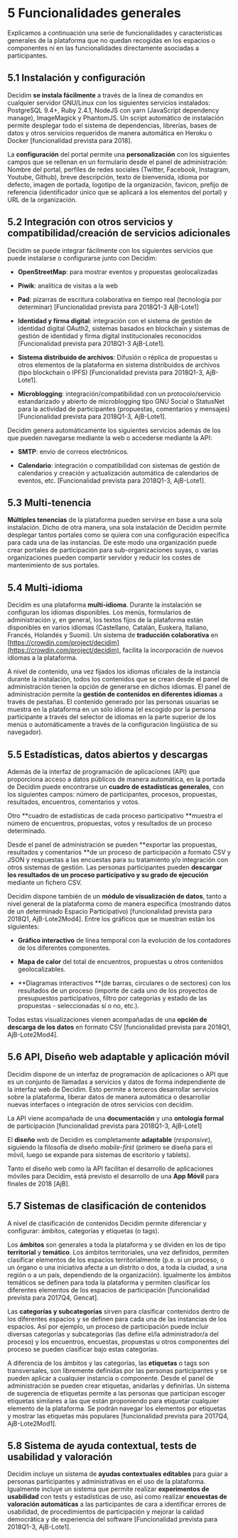 # 5	Funcionalidades generales 

Explicamos a continuación una serie de funcionalidades y características generales de la plataforma que no quedan recogidas en los espacios o componentes ni en las funcionalidades directamente asociadas a participantes.

## 5.1	Instalación y configuración

Decidim **se instala fácilmente** a través de la línea de comandos en cualquier servidor GNU/Linux con los siguientes servicios instalados: PostgreSQL 9.4+, Ruby 2.4.1, NodeJS con yarn (JavaScript dependency manage), ImageMagick y PhantomJS. Un script automático de instalación permite desplegar todo el sistema de dependencias, librerías, bases de datos y otros servicios requeridos de manera automática en Heroku o Docker [funcionalidad prevista para 2018].

La **configuración** del portal permite una **personalización** con los siguientes campos que se rellenan en un formulario desde el panel de administración: Nombre del portal, perfiles de redes sociales (Twitter, Facebook, Instagram, Youtube, Github), breve descripción, texto de bienvenida, idioma por defecto, imagen de portada, logotipo de la organización, favicon, prefijo de referencia (identificador único que se aplicará a los elementos del portal) y URL de la organización.

## 5.2	Integración con otros servicios y compatibilidad/creación de servicios adicionales

Decidim se puede integrar fácilmente con los siguientes  servicios que puede instalarse o configurarse junto con Decidim:

* **OpenStreetMap**: para mostrar eventos y propuestas geolocalizadas

* **Piwik**: analítica de visitas a la web

* **Pad**: pizarras de escritura colaborativa en tiempo real (tecnología por determinar) [Funcionalidad prevista para 2018Q1-3 AjB-Lote1]

* **Identidad y firma digital**: integración con el sistema de gestión de identidad digital OAuth2, sistemas basados en blockchain y sistemas de gestión de identidad y firma digital institucionales reconocidos [Funcionalidad prevista para 2018Q1-3 AjB-Lote1].

* **Sistema distribuido de archivos**: Difusión o réplica de propuestas u otros elementos de la plataforma en sistema distribuidos de archivos (tipo blockchain o IPFS) [Funcionalidad prevista para 2018Q1-3, AjB-Lote1].

* **Microblogging**: integración/compatibilidad con un protocolo/servicio estandarizado y abierto de microblogging tipo GNU Social o StatusNet para la actividad de participantes (propuestas, comentarios y mensajes) [Funcionalidad prevista para 2018Q1-3, AjB-Lote1].

Decidim genera automáticamente los siguientes servicios además de los que pueden navegarse mediante la web o accederse mediante la API: 

* **SMTP**: envío de correos electrónicos.

* **Calendario**: integración o compatibilidad con sistemas de gestión de calendarios y creación y actualización automática de calendarios de eventos, etc.  [Funcionalidad prevista para 2018Q1-3, AjB-Lote1].

## 5.3	Multi-tenencia 

**Múltiples tenencias** de la plataforma pueden servirse en base a una sola instalación. Dicho de otra manera, una sola instalación de Decidim permite desplegar tantos portales como se quiera con una configuración específica para cada una de las instancias. De este modo una organización puede crear portales de participación para sub-organizaciones suyas, o varias organizaciones pueden compartir servidor y reducir los costes de mantenimiento de sus portales.

## 5.4	Multi-idioma

Decidim es una plataforma **multi-idioma**. Durante la instalación se configuran los idiomas disponibles. Los menús, formularios de administración y, en general, los textos fijos de la plataforma están disponibles en varios idiomas (Castellano, Catalán, Euskera, Italiano, Francés, Holandés y Suomi). Un sistema de **traducción colaborativa** en [https://crowdin.com/project/decidim](https://crowdin.com/project/decidim), facilita la incorporación de nuevos idiomas a la plataforma. 

A nivel de contenido, una vez fijados los idiomas oficiales de la instancia durante la instalación, todos los contenidos que se crean desde el panel de administración tienen la opción de generarse en dichos idiomas. El panel de administración permite la **gestión de contenidos en diferentes idiomas** a través de pestañas. El contenido generado por las personas usuarias se muestra en la plataforma en un sólo idioma (el escogido por la persona participante a través del selector de idiomas en la parte superior de los menús o automáticamente a través de la configuración lingüística de su navegador).

## 5.5	Estadísticas, datos abiertos y descargas

Además de la  interfaz de programación de aplicaciones (API) que proporciona acceso a datos públicos de manera  automática, en la portada de Decidim puede encontrarse un **cuadro de estadísticas generales**, con los siguientes campos: número de participantes, procesos, propuestas, resultados, encuentros, comentarios y votos.

Otro **cuadro de estadísticas de cada proceso participativo **muestra el número de encuentros, propuestas, votos y resultados de un proceso determinado.

Desde el panel de administración se pueden **exportar las propuestas, resultados y comentarios **de un proceso de participación a formato CSV y JSON y respuestas a las encuestas para su tratamiento y/o integración con otros sistemas de gestión. Las personas participantes pueden **descargar los resultados de un proceso participativo y su grado de ejecución** mediante un fichero CSV.

Decidim dispone también de un **módulo de visualización de datos**, tanto a nivel general de la plataforma como de manera específica (mostrando datos de un determinado Espacio Participativo) [funcionalidad prevista para 2018Q1, AjB-Lote2Mod4]. Entre los gráficos que se muestran están los siguientes:

* **Gráfico interactivo** de línea temporal con la evolución de los contadores de los diferentes componentes.

* **Mapa de calor** del total de encuentros, propuestas u otros contenidos geolocalizables.

* **Diagramas interactivos **(de barras, circulares o de sectores) con los resultados de un proceso (importe de cada uno de los proyectos de presupuestos participativos, filtro por categorías y estado de las propuestas - seleccionadas sí o no, etc.).

Todas estas visualizaciones vienen acompañadas de una **opción de descarga de los datos** en formato CSV [funcionalidad prevista para 2018Q1, AjB-Lote2Mod4]. 

## 5.6	API, Diseño web adaptable y aplicación móvil

Decidim dispone de un interfaz de programación de aplicaciones o API que es un conjunto de llamadas a servicios y datos de forma independiente de la interfaz web de Decidim. Esto permite a terceros desarrollar servicios sobre la plataforma, liberar datos de manera automática o desarrollar nuevas interfaces o integración de otros servicios con decidim.

La API viene acompañada de una **documentación** y una **ontología formal** de participación [funcionalidad prevista para 2018Q1-3, AjB-Lote1]

El **diseño** web de Decidim es completamente **adaptable** (*responsive*), siguiendo la filosofía de diseño *mobile-first* (primero se diseña para el móvil, luego se expande para sistemas de escritorio y tablets).

Tanto el diseño web como la API facilitan el desarrollo de aplicaciones móviles para Decidim, está previsto el desarrollo de una **App Móvil** para finales de 2018 [AjB].

## 5.7	Sistemas de clasificación de contenidos

A nivel de clasificación de contenidos Decidim permite diferenciar y configurar: ámbitos, categorías y etiquetas (o tags).

Los **ámbitos** son generales a toda la plataforma y se dividen en los de tipo **territorial** y **temático**. Los ámbitos territoriales, una vez definidos, permiten clasificar elementos de los espacios territorialmente (p.e. si un proceso, o un órgano o una iniciativa afecta a un distrito o dos, a toda la ciudad, a una región o a un país, dependiendo de la organización). Igualmente los ámbitos temáticos se definen para toda la plataforma y permiten clasificar los diferentes elementos de los espacios de participación [funcionalidad prevista para 2017Q4, Gencat].

Las **categorías y subcategorías** sirven para clasificar contenidos dentro de los diferentes espacios y se definen para cada una de las instancias de los espacios. Así por ejemplo, un proceso de participación puede incluir diversas categorías y subcategorías (las define el/la administrador/a del proceso) y los encuentros, encuestas, propuestas u otros componentes del proceso se pueden clasificar bajo estas categorías.

A diferencia de los ámbitos y las categorías, las **etiquetas** o tags son transversales, son libremente definidas por las personas participantes y se pueden aplicar a cualquier instancia o componente. Desde el panel de administración se pueden crear etiquetas, anidarlas y definirlas. Un sistema de sugerencia de etiquetas permite a las personas que participan escoger etiquetas similares a las que están proponiendo para etiquetar cualquier elemento de la plataforma. Se podrán navegar los elementos por etiquetas y mostrar las etiquetas más populares [funcionalidad prevista para 2017Q4, AjB-Lote2Mod1].

## 5.8	Sistema de ayuda contextual, tests de usabilidad  y valoración

Decidim incluye un sistema de **ayudas contextuales editables** para guiar a personas participantes y administrativas en el uso de la plataforma. Igualmente incluye  un sistema que permite realizar **experimentos de usabilidad** con tests y estadísticas de uso, así como realizar **encuestas de valoración automáticas** a las participantes de cara a identificar errores de usabilidad, de procedimientos de participación y mejorar la calidad democrática y de experiencia del software [Funcionalidad prevista para 2018Q1-3, AjB-Lote1].


